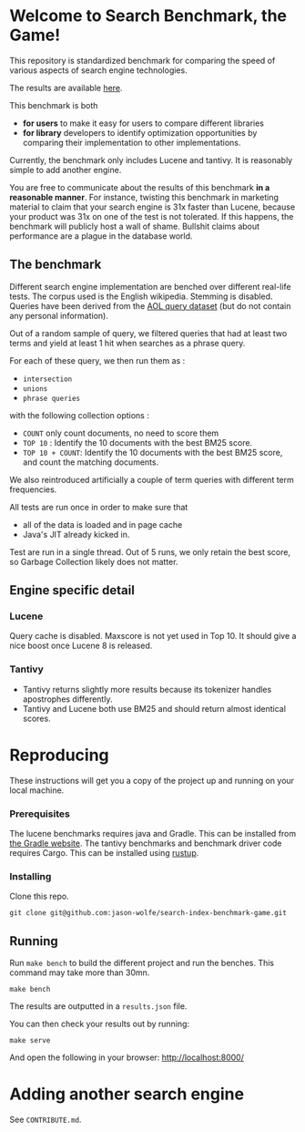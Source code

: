 
# Welcome to Search Benchmark, the Game!

This repository is standardized benchmark for comparing the speed of various 
aspects of search engine technologies.

The results are available [here](https://fulmicoton.com/search-bench/).

This benchmark is both 
- **for users** to make it easy for users to compare different libraries 
- **for library** developers to identify optimization opportunities by comparing 
their implementation to other implementations.

Currently, the benchmark only includes Lucene and tantivy. 
It is reasonably simple to add another engine.

You are free to communicate about the results of this benchmark **in
a reasonable manner**. 
For instance, twisting this benchmark in marketing material to claim that your search engine is 31x faster than Lucene, 
because your product was 31x on one of the test is not tolerated. If this happens, the benchmark will publicly 
host a wall of shame.
Bullshit claims about performance are a plague in the database world.


## The benchmark

Different search engine implementation are benched over different real-life tests.
The corpus used is the English wikipedia. Stemming is disabled. Queries have been derived
 from the [AOL query dataset](https://en.wikipedia.org/wiki/AOL_search_data_leak) 
 (but do not contain any personal information).

Out of a random sample of query, we filtered queries that had at least two terms and yield at least 1 hit when searches as
a phrase query.

For each of these query, we then run them as :
- `intersection`
- `unions`
- `phrase queries`

with the following collection options :
- `COUNT` only count documents, no need to score them
- `TOP 10` : Identify the 10 documents with the best BM25 score.
- `TOP 10 + COUNT`: Identify the 10  documents with the best BM25 score, and count the matching documents.

We also reintroduced artificially a couple of term queries with different term frequencies.

All tests are run once in order to make sure that
- all of the data is loaded and in page cache
- Java's JIT already kicked in.

Test are run in a single thread.
Out of 5 runs, we only retain the best score, so Garbage Collection likely does not matter.


## Engine specific detail

### Lucene
 
Query cache is disabled.
Maxscore is not yet used in Top 10. It should give a nice boost once Lucene 8 is released.

### Tantivy
- Tantivy returns slightly more results because its tokenizer handles apostrophes differently.
- Tantivy and Lucene both use BM25 and should return almost identical scores.



# Reproducing

These instructions will get you a copy of the project up and running on your local machine.

### Prerequisites

The lucene benchmarks requires java and Gradle. This can be installed from [the Gradle website](https://gradle.org/).
The tantivy benchmarks and benchmark driver code requires Cargo. This can be installed using [rustup](https://www.rustup.rs/).

### Installing

Clone this repo.

```
git clone git@github.com:jason-wolfe/search-index-benchmark-game.git
```

## Running

Run `make bench` to build the different project and run the benches.
This command may take more than 30mn.

```
make bench
```

The results are outputted in a `results.json` file.

You can then check your results out by running:

```
make serve
```

And open the following in your browser: [http://localhost:8000/](http://localhost:8000/)


# Adding another search engine

See `CONTRIBUTE.md`.
